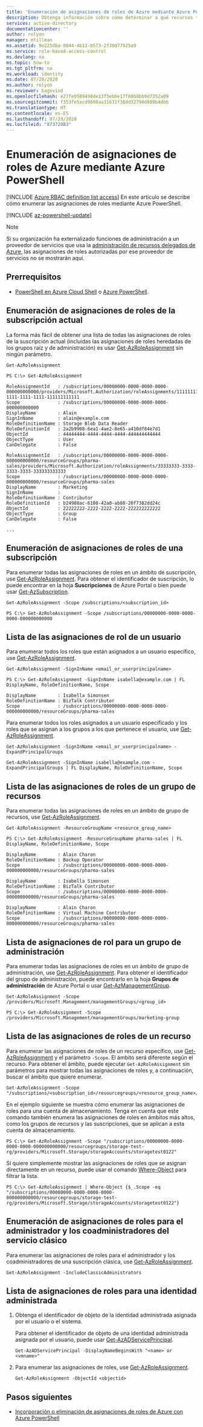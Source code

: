 ```yaml
---
title: 'Enumeración de asignaciones de roles de Azure mediante Azure PowerShell: RBAC de Azure'
description: Obtenga información sobre cómo determinar a qué recursos tienen acceso los usuarios, grupos, entidades de servicio e identidades administradas mediante Azure PowerShell y el control de acceso basado en roles (RBAC) de Azure (RBAC de Azure).
services: active-directory
documentationcenter: ''
author: rolyon
manager: mtillman
ms.assetid: 9e225dba-9044-4b13-b573-2f30d77925a9
ms.service: role-based-access-control
ms.devlang: na
ms.topic: how-to
ms.tgt_pltfrm: na
ms.workload: identity
ms.date: 07/28/2020
ms.author: rolyon
ms.reviewer: bagovind
ms.openlocfilehash: e27fe0589498de13f5eb6e17f8869bb9d7352a09
ms.sourcegitcommit: f353fe5acd9698aa31631f38dd32790d889b4dbb
ms.translationtype: HT
ms.contentlocale: es-ES
ms.lasthandoff: 07/29/2020
ms.locfileid: "87372083"
---
```

# <a name="list-azure-role-assignments-using-azure-powershell"></a>Enumeración de asignaciones de roles de Azure mediante Azure PowerShell

[!INCLUDE [Azure RBAC definition list access](../../includes/role-based-access-control-definition-list.md)] En este artículo se describe cómo enumerar las asignaciones de roles mediante Azure PowerShell.

[!INCLUDE [az-powershell-update](../../includes/updated-for-az.md)]

> [!NOTE]
> Si su organización ha externalizado funciones de administración a un proveedor de servicios que usa la [administración de recursos delegados de Azure](../lighthouse/concepts/azure-delegated-resource-management.md), las asignaciones de roles autorizadas por ese proveedor de servicios no se mostrarán aquí.

## <a name="prerequisites"></a>Prerrequisitos

- [PowerShell en Azure Cloud Shell](/azure/cloud-shell/overview) o [Azure PowerShell](/powershell/azure/install-az-ps).

## <a name="list-role-assignments-for-the-current-subscription"></a>Enumeración de asignaciones de roles de la subscripción actual

La forma más fácil de obtener una lista de todas las asignaciones de roles de la suscripción actual (incluidas las asignaciones de roles heredadas de los grupos raíz y de administración) es usar [Get-AzRoleAssignment](/powershell/module/az.resources/get-azroleassignment) sin ningún parámetro.

```azurepowershell
Get-AzRoleAssignment
```

```Example
PS C:\> Get-AzRoleAssignment

RoleAssignmentId   : /subscriptions/00000000-0000-0000-0000-000000000000/providers/Microsoft.Authorization/roleAssignments/11111111-1111-1111-1111-111111111111
Scope              : /subscriptions/00000000-0000-0000-0000-000000000000
DisplayName        : Alain
SignInName         : alain@example.com
RoleDefinitionName : Storage Blob Data Reader
RoleDefinitionId   : 2a2b9908-6ea1-4ae2-8e65-a410df84e7d1
ObjectId           : 44444444-4444-4444-4444-444444444444
ObjectType         : User
CanDelegate        : False

RoleAssignmentId   : /subscriptions/00000000-0000-0000-0000-000000000000/resourceGroups/pharma-sales/providers/Microsoft.Authorization/roleAssignments/33333333-3333-3333-3333-333333333333
Scope              : /subscriptions/00000000-0000-0000-0000-000000000000/resourceGroups/pharma-sales
DisplayName        : Marketing
SignInName         :
RoleDefinitionName : Contributor
RoleDefinitionId   : b24988ac-6180-42a0-ab88-20f7382dd24c
ObjectId           : 22222222-2222-2222-2222-222222222222
ObjectType         : Group
CanDelegate        : False

...
```

## <a name="list-role-assignments-for-a-subscription"></a>Enumeración de asignaciones de roles de una subscripción

Para enumerar todas las asignaciones de roles en un ámbito de suscripción, use [Get-AzRoleAssignment](/powershell/module/az.resources/get-azroleassignment). Para obtener el identificador de suscripción, lo puede encontrar en la hoja **Suscripciones** de Azure Portal o bien puede usar [Get-AzSubscription](/powershell/module/Az.Accounts/Get-AzSubscription).

```azurepowershell
Get-AzRoleAssignment -Scope /subscriptions/<subscription_id>
```

```Example
PS C:\> Get-AzRoleAssignment -Scope /subscriptions/00000000-0000-0000-0000-000000000000
```

## <a name="list-role-assignments-for-a-user"></a>Lista de las asignaciones de rol de un usuario

Para enumerar todos los roles que están asignados a un usuario específico, use [Get-AzRoleAssignment](/powershell/module/az.resources/get-azroleassignment).

```azurepowershell
Get-AzRoleAssignment -SignInName <email_or_userprincipalname>
```

```Example
PS C:\> Get-AzRoleAssignment -SignInName isabella@example.com | FL DisplayName, RoleDefinitionName, Scope

DisplayName        : Isabella Simonsen
RoleDefinitionName : BizTalk Contributor
Scope              : /subscriptions/00000000-0000-0000-0000-000000000000/resourceGroups/pharma-sales
```

Para enumerar todos los roles asignados a un usuario especificado y los roles que se asignan a los grupos a los que pertenece el usuario, use [Get-AzRoleAssignment](/powershell/module/az.resources/get-azroleassignment).

```azurepowershell
Get-AzRoleAssignment -SignInName <email_or_userprincipalname> -ExpandPrincipalGroups
```

```Example
Get-AzRoleAssignment -SignInName isabella@example.com -ExpandPrincipalGroups | FL DisplayName, RoleDefinitionName, Scope
```

## <a name="list-role-assignments-for-a-resource-group"></a>Lista de las asignaciones de roles de un grupo de recursos

Para enumerar todas las asignaciones de roles en un ámbito de grupo de recursos, use [Get-AzRoleAssignment](/powershell/module/az.resources/get-azroleassignment).

```azurepowershell
Get-AzRoleAssignment -ResourceGroupName <resource_group_name>
```

```Example
PS C:\> Get-AzRoleAssignment -ResourceGroupName pharma-sales | FL DisplayName, RoleDefinitionName, Scope

DisplayName        : Alain Charon
RoleDefinitionName : Backup Operator
Scope              : /subscriptions/00000000-0000-0000-0000-000000000000/resourceGroups/pharma-sales

DisplayName        : Isabella Simonsen
RoleDefinitionName : BizTalk Contributor
Scope              : /subscriptions/00000000-0000-0000-0000-000000000000/resourceGroups/pharma-sales

DisplayName        : Alain Charon
RoleDefinitionName : Virtual Machine Contributor
Scope              : /subscriptions/00000000-0000-0000-0000-000000000000/resourceGroups/pharma-sales
```

## <a name="list-role-assignments-for-a-management-group"></a>Lista de asignaciones de rol para un grupo de administración

Para enumerar todas las asignaciones de roles en un ámbito de grupo de administración, use [Get-AzRoleAssignment](/powershell/module/az.resources/get-azroleassignment). Para obtener el identificador del grupo de administración, puede encontrarlo en la hoja **Grupos de administración** de Azure Portal o usar [Get-AzManagementGroup](/powershell/module/az.resources/get-azmanagementgroup).

```azurepowershell
Get-AzRoleAssignment -Scope /providers/Microsoft.Management/managementGroups/<group_id>
```

```Example
PS C:\> Get-AzRoleAssignment -Scope /providers/Microsoft.Management/managementGroups/marketing-group
```

## <a name="list-role-assignments-for-a-resource"></a>Lista de las asignaciones de roles de un recurso

Para enumerar las asignaciones de roles de un recurso específico, use [Get-AzRoleAssignment](/powershell/module/az.resources/get-azroleassignment) y el parámetro `-Scope`. El ámbito será diferente según el recurso. Para obtener el ámbito, puede ejecutar `Get-AzRoleAssignment` sin parámetros para mostrar todas las asignaciones de roles y, a continuación, buscar el ámbito que quiere enumerar.

```azurepowershell
Get-AzRoleAssignment -Scope "/subscriptions/<subscription_id>/resourcegroups/<resource_group_name>/providers/<provider_name>/<resource_type>/<resource>
```

En el ejemplo siguiente se muestra cómo enumerar las asignaciones de roles para una cuenta de almacenamiento. Tenga en cuenta que este comando también enumera las asignaciones de roles en ámbitos más altos, como los grupos de recursos y las suscripciones, que se aplican a esta cuenta de almacenamiento.

```Example
PS C:\> Get-AzRoleAssignment -Scope "/subscriptions/00000000-0000-0000-0000-000000000000/resourcegroups/storage-test-rg/providers/Microsoft.Storage/storageAccounts/storagetest0122"
```

Si quiere simplemente mostrar las asignaciones de roles que se asignan directamente en un recurso, puede usar el comando [Where-Object](/powershell/module/microsoft.powershell.core/where-object) para filtrar la lista.

```Example
PS C:\> Get-AzRoleAssignment | Where-Object {$_.Scope -eq "/subscriptions/00000000-0000-0000-0000-000000000000/resourcegroups/storage-test-rg/providers/Microsoft.Storage/storageAccounts/storagetest0122"}
```

## <a name="list-role-assignments-for-classic-service-administrator-and-co-administrators"></a>Enumeración de asignaciones de roles para el administrador y los coadministradores del servicio clásico

Para enumerar las asignaciones de roles para el administrador y los coadministradores de una suscripción clásica, use [Get-AzRoleAssignment](/powershell/module/az.resources/get-azroleassignment).

```azurepowershell
Get-AzRoleAssignment -IncludeClassicAdministrators
```

## <a name="list-role-assignments-for-a-managed-identity"></a>Lista de asignaciones de roles para una identidad administrada

1. Obtenga el identificador de objeto de la identidad administrada asignada por el usuario o el sistema. 

    Para obtener el identificador de objeto de una identidad administrada asignada por el usuario, puede usar [Get-AzADServicePrincipal](/powershell/module/az.resources/get-azadserviceprincipal).

    ```azurepowershell
    Get-AzADServicePrincipal -DisplayNameBeginsWith "<name> or <vmname>"
    ```

1. Para enumerar las asignaciones de roles, use [Get-AzRoleAssignment](/powershell/module/az.resources/get-azroleassignment).

    ```azurepowershell
    Get-AzRoleAssignment -ObjectId <objectid>
    ```

## <a name="next-steps"></a>Pasos siguientes

- [Incorporación o eliminación de asignaciones de roles de Azure con Azure PowerShell](role-assignments-powershell.md)
